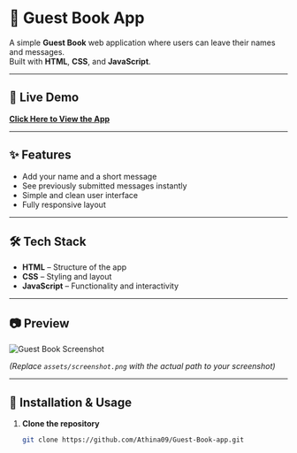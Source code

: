 # 📖 Guest Book App

A simple **Guest Book** web application where users can leave their names and messages.  
Built with **HTML**, **CSS**, and **JavaScript**.

---

## 🚀 Live Demo
**[Click Here to View the App](https://athina09.github.io/Guest-Book-app/)**

---

## ✨ Features
- Add your name and a short message  
- See previously submitted messages instantly  
- Simple and clean user interface  
- Fully responsive layout

---

## 🛠 Tech Stack
- **HTML** – Structure of the app  
- **CSS** – Styling and layout  
- **JavaScript** – Functionality and interactivity

---

## 📷 Preview
![Guest Book Screenshot](assets/screenshot.png)

*(Replace `assets/screenshot.png` with the actual path to your screenshot)*

---

## 📂 Installation & Usage
1. **Clone the repository**
   ```bash
   git clone https://github.com/Athina09/Guest-Book-app.git
